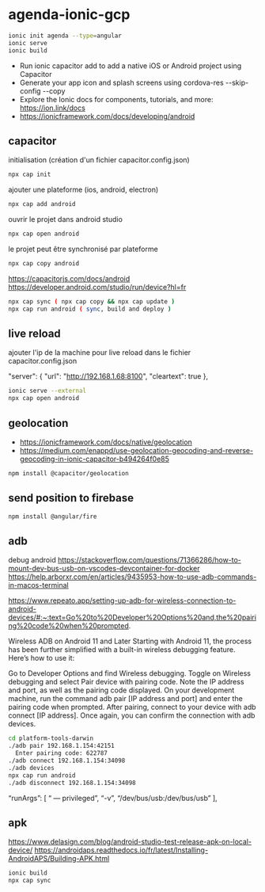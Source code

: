 # agenda-ionic-gcp


```sh
ionic init agenda --type=angular
ionic serve
ionic build
```

- Run ionic capacitor add to add a native iOS or Android project using Capacitor
- Generate your app icon and splash screens using cordova-res --skip-config --copy
- Explore the Ionic docs for components, tutorials, and more: https://ion.link/docs
- https://ionicframework.com/docs/developing/android


## capacitor

initialisation (création d'un fichier capacitor.config.json)
```sh
npx cap init
```

ajouter une plateforme (ios, android, electron)
```sh
npx cap add android
```

ouvrir le projet dans android studio
```sh
npx cap open android
```

le projet peut être synchronisé par plateforme
```sh
npx cap copy android
```
https://capacitorjs.com/docs/android
https://developer.android.com/studio/run/device?hl=fr
```sh
npx cap sync ( npx cap copy && npx cap update )
npx cap run android ( sync, build and deploy )
```

## live reload
ajouter l'ip de la machine pour live reload dans le fichier capacitor.config.json

"server": {
  "url": "http://192.168.1.68:8100",
  "cleartext": true
},
```sh
ionic serve --external 
npx cap open android
```
## geolocation
- https://ionicframework.com/docs/native/geolocation
- https://medium.com/enappd/use-geolocation-geocoding-and-reverse-geocoding-in-ionic-capacitor-b494264f0e85

```sh
npm install @capacitor/geolocation
```

## send position to firebase
```sh
npm install @angular/fire
```

## adb
debug android
https://stackoverflow.com/questions/71366286/how-to-mount-dev-bus-usb-on-vscodes-devcontainer-for-docker
https://help.arborxr.com/en/articles/9435953-how-to-use-adb-commands-in-macos-terminal

https://www.repeato.app/setting-up-adb-for-wireless-connection-to-android-devices/#:~:text=Go%20to%20Developer%20Options%20and,the%20pairing%20code%20when%20prompted.

Wireless ADB on Android 11 and Later
Starting with Android 11, the process has been further simplified with a built-in wireless debugging feature. Here’s how to use it:

Go to Developer Options and find Wireless debugging.
Toggle on Wireless debugging and select Pair device with pairing code.
Note the IP address and port, as well as the pairing code displayed.
On your development machine, run the command adb pair [IP address and port] and enter the pairing code when prompted.
After pairing, connect to your device with adb connect [IP address].
Once again, you can confirm the connection with adb devices.

```sh
cd platform-tools-darwin
./adb pair 192.168.1.154:42151
  Enter pairing code: 622787
./adb connect 192.168.1.154:34098
./adb devices
npx cap run android
./adb disconnect 192.168.1.154:34098
```

“runArgs”: [ “ — privileged”,
“-v”,
“/dev/bus/usb:/dev/bus/usb” ],

## apk
https://www.delasign.com/blog/android-studio-test-release-apk-on-local-device/
https://androidaps.readthedocs.io/fr/latest/Installing-AndroidAPS/Building-APK.html

```sh
ionic build
npx cap sync
```
